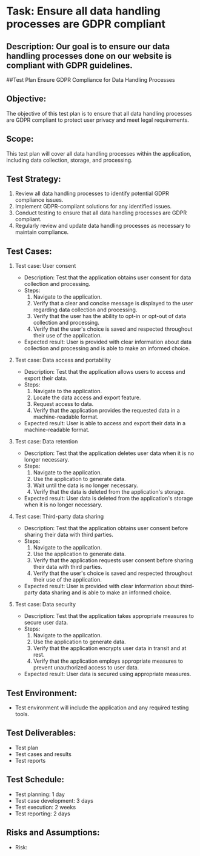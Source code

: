 # Task: Ensure all data handling processes are GDPR compliant
## Description: Our goal is to ensure our data handling processes done on our website is compliant with GDPR guidelines.
##Test Plan
Ensure GDPR Compliance for Data Handling Processes

## Objective:
The objective of this test plan is to ensure that all data handling processes are GDPR compliant to protect user privacy and meet legal requirements.

## Scope:
This test plan will cover all data handling processes within the application, including data collection, storage, and processing.

## Test Strategy:
1. Review all data handling processes to identify potential GDPR compliance issues.
2. Implement GDPR-compliant solutions for any identified issues.
3. Conduct testing to ensure that all data handling processes are GDPR compliant.
4. Regularly review and update data handling processes as necessary to maintain compliance.

## Test Cases:
1. Test case: User consent
   - Description: Test that the application obtains user consent for data collection and processing.
   - Steps:
     1. Navigate to the application.
     2. Verify that a clear and concise message is displayed to the user regarding data collection and processing.
     3. Verify that the user has the ability to opt-in or opt-out of data collection and processing.
     4. Verify that the user's choice is saved and respected throughout their use of the application.
   - Expected result: User is provided with clear information about data collection and processing and is able to make an informed choice.
   
2. Test case: Data access and portability
   - Description: Test that the application allows users to access and export their data.
   - Steps:
     1. Navigate to the application.
     2. Locate the data access and export feature.
     3. Request access to data.
     4. Verify that the application provides the requested data in a machine-readable format.
   - Expected result: User is able to access and export their data in a machine-readable format.
   
3. Test case: Data retention
   - Description: Test that the application deletes user data when it is no longer necessary.
   - Steps:
     1. Navigate to the application.
     2. Use the application to generate data.
     3. Wait until the data is no longer necessary.
     4. Verify that the data is deleted from the application's storage.
   - Expected result: User data is deleted from the application's storage when it is no longer necessary.
   
4. Test case: Third-party data sharing
   - Description: Test that the application obtains user consent before sharing their data with third parties.
   - Steps:
     1. Navigate to the application.
     2. Use the application to generate data.
     3. Verify that the application requests user consent before sharing their data with third parties.
     4. Verify that the user's choice is saved and respected throughout their use of the application.
   - Expected result: User is provided with clear information about third-party data sharing and is able to make an informed choice.
   
5. Test case: Data security
   - Description: Test that the application takes appropriate measures to secure user data.
   - Steps:
     1. Navigate to the application.
     2. Use the application to generate data.
     3. Verify that the application encrypts user data in transit and at rest.
     4. Verify that the application employs appropriate measures to prevent unauthorized access to user data.
   - Expected result: User data is secured using appropriate measures.

## Test Environment:
- Test environment will include the application and any required testing tools.

## Test Deliverables:
- Test plan
- Test cases and results
- Test reports

## Test Schedule:
- Test planning: 1 day
- Test case development: 3 days
- Test execution: 2 weeks
- Test reporting: 2 days

## Risks and Assumptions:
- Risk: